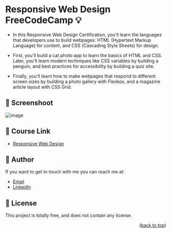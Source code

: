 # Responsive Web Design FreeCodeCamp 💡
<a name="readme-top"></a>

- In this Responsive Web Design Certification, you'll learn the languages that developers use to build webpages: HTML (Hypertext Markup Language) for content, and CSS (Cascading Style Sheets) for design.

- First, you'll build a cat photo app to learn the basics of HTML and CSS. Later, you'll learn modern techniques like CSS variables by building a penguin, and best practices for accessibility by building a quiz site.

- Finally, you'll learn how to make webpages that respond to different screen sizes by building a photo gallery with Flexbox, and a magazine article layout with CSS Grid.
  
  
## 📸  Screenshoot
![image](https://github.com/Hager-elhwarii/Responsive-Web-Design-FreeCodeCamp/assets/80959882/73197167-4051-4561-b779-415232b44a37)


## 🚀 Course Link 
  - [Responsive Web Design](https://www.freecodecamp.org/learn/2022/responsive-web-design/)
    

## 🦄   Author
If you want to get in-touch with me you can reach me at:
-  [Email](http://hager.a.elhawary@gmail.com/)
-  [LinkedIn](https://www.linkedin.com/in/hager-omar-elhawary/)


## 📘 License
This project is totally free,  and does not contain any license.


<p align="right">(<a href="#readme-top">back to top</a>)</p>
